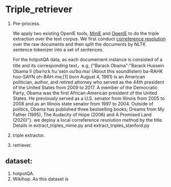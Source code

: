 # Triple_retriever

1. Pre-process. 
  
      We apply two existing OpenIE tools, [MinIE](https://github.com/uma-pi1/minie#minie-open-information-extraction-system) and [OpenIE]( https://stanfordnlp.github.io/CoreNLP/openie.html) to do the triple extraction over the text corpus. We first conduct [correference resolution](https://github.com/huggingface/neuralcoref) over the raw documents and then split the documents by NLTK sentence tokenizer into a set of sentences.
   
      For the hotpotQA data, as each documement instance is consisted of a title and its corresponding text，e.g, {"Barack Obama":"Barack Hussein Obama II (/bəˈrɑːk huːˈseɪn oʊˈbɑːmə/ (About this soundlisten) bə-RAHK hoo-SAYN oh-BAH-mə;[1] born August 4, 1961) is an American politician, author, and retired attorney who served as the 44th president of the United States from 2009 to 2017. A member of the Democratic Party, Obama was the first African-American president of the United States. He previously served as a U.S. senator from Illinois from 2005 to 2008 and as an Illinois state senator from 1997 to 2004. Outside of politics, Obama has published three bestselling books; Dreams from My Father (1995), The Audacity of Hope (2006) and A Promised Land (2020)"}. we deploy a local correference resolution method by the title.
      Details in extract_triples_minie.py and extract_triples_stanford.py
2. triple extractor.
3. retriever.


## dataset:
1. hotpotQA.
2. Wikihop.
   As this dataset is 
